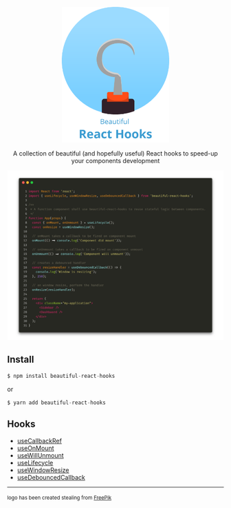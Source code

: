 <div align="center">
  <p align="center">
    <img src="./logo.png" alt="Beautiful React Hooks" width="250px" />
  </p>
  <p align="center">
    A collection of beautiful (and hopefully useful) React hooks to speed-up your 
    components development
  </p>
</div>

![Usage example](./example.png)


## Install

```js 
$ npm install beautiful-react-hooks
```

or

```js 
$ yarn add beautiful-react-hooks
```

## Hooks

* [useCallbackRef](./docs/useCallbackRef.md)
* [useOnMount](./docs/useOnMount.md)
* [useWillUnmount](./docs/useWillUnmount.md)
* [useLifecycle](./docs/useLifecycle.md)
* [useWindowResize](./docs/useWindowResize.md)
* [useDebouncedCallback](./docs/useDebouncedCallback.md)


<hr />

<small> logo has been created stealing from [FreePik](https://www.freepik.com/free-photos-vectors/design)</small>
